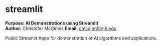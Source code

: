 # streamlit

**Purpose: AI Demonstrations using Streamlit**  
**Author:** Christofer McGinnis 
**Email:** cmcginn5@jh.edu   

Public Streamlit Apps for demonstration of AI algorithms and applications. 

